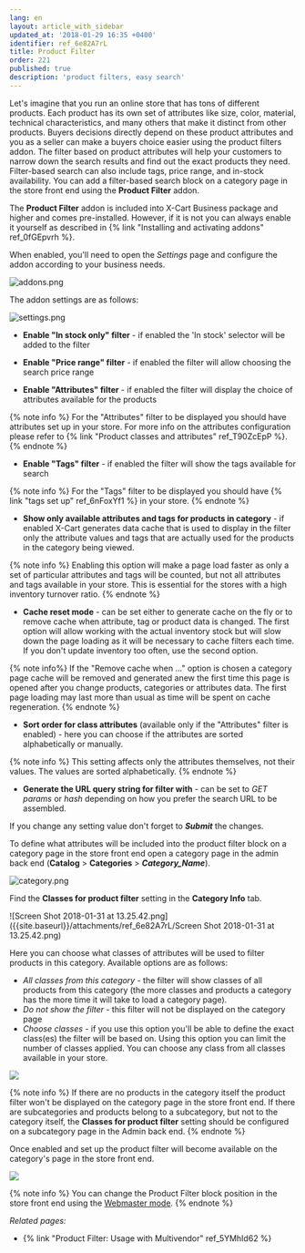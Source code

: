 ```yaml
---
lang: en
layout: article_with_sidebar
updated_at: '2018-01-29 16:35 +0400'
identifier: ref_6e82A7rL
title: Product Filter
order: 221
published: true
description: 'product filters, easy search'
---
```

Let's imagine that you run an online store that has tons of different products. Each product has its own set of attributes like size, color, material, technical characteristics, and many others that make it distinct from other products. Buyers decisions directly depend on these product attributes and you as a seller can make a buyers choice easier using the product filters addon. The filter based on product attributes will help your customers to narrow down the search results and find out the exact products they need. Filter-based search can also include tags, price range,  and in-stock availability. You can add a filter-based search block on a category page in the store front end using the **Product Filter** addon.

The **Product Filter** addon is included into X-Cart Business package and higher and comes pre-installed. However, if it is not you can always enable it yourself as described in {% link "Installing and activating addons" ref_0fGEpvrh %}.

When enabled, you'll need to open the _Settings_ page and configure the addon according to your business needs.

![addons.png]({{site.baseurl}}/attachments/ref_6e82A7rL/addons.png)

The addon settings are as follows:

![settings.png]({{site.baseurl}}/attachments/ref_6e82A7rL/settings.png)

* **Enable "In stock only" filter** - if enabled the 'In stock' selector will be added to the filter 

* **Enable "Price range" filter** - if enabled the filter will allow choosing the search price range

* **Enable "Attributes" filter** - if enabled the filter will display the choice of attributes available for the products 

{% note info %}
For the "Attributes" filter to be displayed you should have attributes set up in your store. For more info on the attributes configuration please refer to {% link "Product classes and attributes" ref_T90ZcEpP %}. 
{% endnote %}

* **Enable "Tags" filter** - if enabled the filter will show the tags available for search

{% note info %}
For the "Tags" filter to be displayed you should have {% link "tags set up" ref_6nFoxYf1 %} in your store. 
{% endnote %}

* **Show only available attributes and tags for products in category** - if enabled X-Cart generates data cache that is used to display in the filter only the attribute values and tags that are actually used for the products in the category being viewed. 

{% note info %} 
Enabling this option will make a page load faster as only a set of particular attributes and tags will be counted, but not all attributes and tags available in your store. This is essential for the stores with a high inventory turnover ratio.
{% endnote %}

* **Cache reset mode** - can be set either to generate cache on the fly or to remove cache when attribute, tag or product data is changed. The first option will allow working with the actual inventory stock but will slow down the page loading as it will be necessary to cache filters each time. If you don't update inventory too often, use the second option. 

{% note info%}
If the "Remove cache when ..." option is chosen a category page cache will be removed and generated anew the first time this page is opened after you change products, categories or attributes data. The first page loading may last more than usual as time will be spent on cache regeneration.
{% endnote %}

* **Sort order for class attributes** (available only if the "Attributes" filter is enabled) - here you can choose if the attributes are sorted alphabetically or manually.

{% note info %}
This setting affects only the attributes themselves, not their values. The values are sorted alphabetically. 
{% endnote %}

* **Generate the URL query string for filter with** - can be set to _GET params_ or _hash_ depending on how you prefer the search URL to be assembled.

If you change any setting value don't forget to _**Submit**_ the changes.

To define what attributes will be included into the product filter block on a category page in the store front end open a category page in the admin back end (**Catalog** > **Categories** > **_Category_Name_**).

![category.png]({{site.baseurl}}/attachments/ref_6e82A7rL/category.png)

Find the **Classes for product filter** setting in the **Category Info** tab.

![Screen Shot 2018-01-31 at 13.25.42.png]({{site.baseurl}}/attachments/ref_6e82A7rL/Screen Shot 2018-01-31 at 13.25.42.png)

Here you can choose what classes of attributes will be used to filter products in this category. Available options are as follows:
* _All classes from this category_ - the filter will show classes of all products from this category (the more classes and products a category has the more time it will take to load a category page).
* _Do not show the filter_ - this filter will not be displayed on the category page
* _Choose classes_ - if you use this option you'll be able to define the exact class(es) the filter will be based on. Using this option you can limit the number of classes applied. You can choose any class from all classes available in your store.

![]({{site.baseurl}}/attachments/ref_6e82A7rL/Screen%20Shot%202018-01-31%20at%2013.26.33.png)

{% note info %}
If there are no products in the category itself the product filter won't be displayed on the category page in the store front end. If there are subcategories and products belong to a subcategory, but not to the category itself, the **Classes for product filter** setting should be configured on a subcategory page in the Admin back end.
{% endnote %}

Once enabled and set up the product filter will become available on the category's page in the store front end.

![]({{site.baseurl}}/attachments/ref_6e82A7rL/store-front.png)

{% note info %}
You can change the Product Filter block position in the store front end using the [Webmaster mode](https://devs.x-cart.com/webinars_and_video_tutorials/using_webmaster_mode_in_x-cart_5.html "Product Filter").
{% endnote %}

_Related pages:_

   * {% link "Product Filter: Usage with Multivendor" ref_5YMhId62 %}
